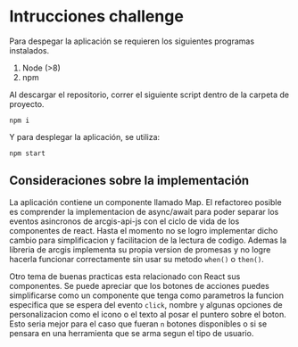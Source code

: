 # Intrucciones challenge

Para despegar la aplicación se requieren los siguientes programas instalados.

1. Node (>8)
2. npm

Al descargar el repositorio, correr el siguiente script dentro de la carpeta de proyecto.

```
npm i
```

Y para desplegar la aplicación, se utiliza:

```
npm start
```

## Consideraciones sobre la implementación

La aplicación contiene un componente llamado Map. El refactoreo posible es comprender la implementacion de async/await para poder separar los eventos asincronos de arcgis-api-js con el ciclo de vida de los componentes de react. Hasta el momento no se logro implementar dicho cambio para simplificacion y facilitacion de la lectura de codigo. Ademas la libreria de arcgis implementa su propia version de promesas y no logre hacerla funcionar correctamente sin usar su metodo `when()` o `then()`.

Otro tema de buenas practicas esta relacionado con React sus componentes. Se puede apreciar que los botones de acciones puedes simplificarse como un componente que tenga como parametros la funcion especifica que se espera del evento `click`, nombre y algunas opciones de personalizacion como el icono o el texto al posar el puntero sobre el boton. Esto seria mejor para el caso que fueran `n` botones disponibles o si se pensara en una herramienta que se arma segun el tipo de usuario.

